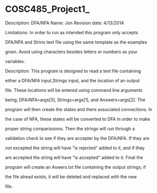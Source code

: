 COSC485_Project1_
==========================
Description: DFA/NFA
Name: Jon
Revision date: 4/13/2014


Limitations: In order to run as intended this program only accepts 

DFA/NFA and Strins text file using the same template as the examples 

given. Avoid using characters besides letters or numbers as your 

variables. 



Description: This program is designed to read a text file containing 

either a DFA/NFA input,Strings input, and the location of an output 

file. These locations will be entered using command line arguments 

being; DFA/NFA=args[0], Strings=args[1], and Answers=args[2]. The 

program will then create the states and there associated connections. In 

the case of NFA, these states will be converted to DFA in order to make 

proper string comparissions. Then the strings will run through a 

validation check to see if they are accepter by the DFA/NFA. If they are 

not excepted the string will have "is rejected" added to it, and if they 

are accepted the string will have "is accepted" added to it. Final the 

program will create an Aswers.txt file containing the output strings; if 

the file alread exists, it will be deleted and replaced with the new 

file. 
